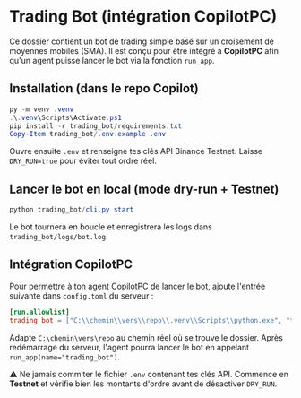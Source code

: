 # Trading Bot (intégration CopilotPC)

Ce dossier contient un bot de trading simple basé sur un croisement de moyennes mobiles (SMA). Il est conçu pour être intégré à **CopilotPC** afin qu'un agent puisse lancer le bot via la fonction `run_app`.

## Installation (dans le repo Copilot)

```powershell
py -m venv .venv
.\.venv\Scripts\Activate.ps1
pip install -r trading_bot/requirements.txt
Copy-Item trading_bot/.env.example .env
```

Ouvre ensuite `.env` et renseigne tes clés API Binance Testnet. Laisse `DRY_RUN=true` pour éviter tout ordre réel.

## Lancer le bot en local (mode dry-run + Testnet)

```powershell
python trading_bot/cli.py start
```

Le bot tournera en boucle et enregistrera les logs dans `trading_bot/logs/bot.log`.

## Intégration CopilotPC

Pour permettre à ton agent CopilotPC de lancer le bot, ajoute l'entrée suivante dans `config.toml` du serveur :

```toml
[run.allowlist]
trading_bot = ["C:\\chemin\\vers\\repo\\.venv\\Scripts\\python.exe", "trading_bot/cli.py", "start"]
```

Adapte `C:\chemin\vers\repo` au chemin réel où se trouve le dossier. Après redémarrage du serveur, l'agent pourra lancer le bot en appelant `run_app(name="trading_bot")`.

⚠️ Ne jamais commiter le fichier `.env` contenant tes clés API. Commence en **Testnet** et vérifie bien les montants d'ordre avant de désactiver `DRY_RUN`.
